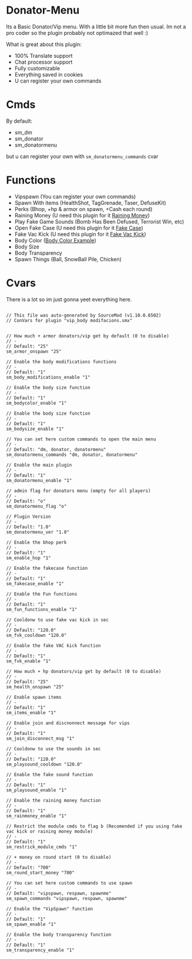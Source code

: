 # Donator-Menu

[Raining Money]: https://forums.alliedmods.net/showthread.php?p=2558324
[Fake Case]: https://github.com/Bufika2288/Fake-Case
[Fake Vac Kick]: https://forums.alliedmods.net/showthread.php?p=2317588
[Body Color Example]: https://imgur.com/a/AHI0ezb
[Body Size Example]: https://imgur.com/a/C7Un2W8

Its a Basic Donator/Vip menu. With a little bit more fun then usual.
Im not a pro coder so the plugin probably not optimazed that well :)


What is great about this plugin:


- 100% Translate support
- Chat processor support
- Fully customizable
- Everything saved in cookies 
- U can register your own commands

# Cmds

By default:

- sm_dm 
- sm_donator 
- sm_donatormenu

but u can register your own with ```sm_donatormenu_commands``` cvar

# Functions

- Vipspawn (You can register your own commands)
- Spawn With items (HealthShot, TagGrenade, Taser, DefuseKit)
- Perks (Bhop, +hp & armor on spawn, +Cash each round)
- Raining Money (U need this plugin for it [Raining Money])
- Play Fake Game Sounds (Bomb Has Been Defused, Terrorist Win, etc)
- Open Fake Case (U need this plugin for it [Fake Case])
- Fake Vac Kick (U need this plugin for it [Fake Vac Kick])
- Body Color ([Body Color Example])
- Body Size
- Body Transparency 
- Spawn Things (Ball, SnowBall Pile, Chicken)


# Cvars 

There is a lot so im just gonna yeet everything here.

```

// This file was auto-generated by SourceMod (v1.10.0.6502)
// ConVars for plugin "vip_body modifacions.smx"


// How much + armor donators/vip get by default (0 to disable)
// -
// Default: "25"
sm_armor_onspawn "25"

// Enable the body modifications functions
// -
// Default: "1"
sm_body_modifications_enable "1"

// Enable the body size function
// -
// Default: "1"
sm_bodycolor_enable "1"

// Enable the body size function
// -
// Default: "1"
sm_bodysize_enable "1"

// You can set here custom commands to open the main menu
// -
// Default: "dm, donator, donatormenu"
sm_donatormenu_commands "dm, donator, donatormenu"

// Enable the main plugin
// -
// Default: "1"
sm_donatormenu_enable "1"

// admin flag for donators menu (empty for all players)
// -
// Default: "o"
sm_donatormenu_flag "o"

// Plugin Version
// -
// Default: "1.0"
sm_donatormenu_ver "1.0"

// Enable the bhop perk
// -
// Default: "1"
sm_enable_hop "1"

// Enable the fakecase function
// -
// Default: "1"
sm_fakecase_enable "1"

// Enable the Fun functions
// -
// Default: "1"
sm_fun_functions_enable "1"

// Cooldonw to use fake vac kick in sec
// -
// Default: "120.0"
sm_fvk_cooldown "120.0"

// Enable the fake VAC kick function
// -
// Default: "1"
sm_fvk_enable "1"

// How much + hp donators/vip get by default (0 to disable)
// -
// Default: "25"
sm_health_onspawn "25"

// Enable spawn items
// -
// Default: "1"
sm_items_enable "1"

// Enable join and discnonnect message for vips
// -
// Default: "1"
sm_join_disconnect_msg "1"

// Cooldonw to use the sounds in sec
// -
// Default: "120.0"
sm_playsound_cooldown "120.0"

// Enable the fake sound function
// -
// Default: "1"
sm_playsound_enable "1"

// Enable the raining money function
// -
// Default: "1"
sm_rainmoney_enable "1"

// Restrict the module cmds to flag b (Recomended if you using fake vac kick or raining money module)
// -
// Default: "1"
sm_restrick_module_cmds "1"

// + money on round start (0 to disable)
// -
// Default: "700"
sm_round_start_money "700"

// You can set here custom commands to use spawn
// -
// Default: "vipspawn, respawn, spawnme"
sm_spawn_commands "vipspawn, respawn, spawnme"

// Enable the "VipSpawn" function
// -
// Default: "1"
sm_spawn_enable "1"

// Enable the body transparency function
// -
// Default: "1"
sm_transparency_enable "1"


```

